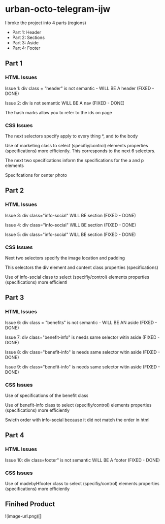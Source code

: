 # urban-octo-telegram-ijw

I broke the project into 4 parts (regions)
  - Part 1: Header 
  - Part 2: Sections
  - Part 3: Aside
  - Part 4: Footer

## Part 1
### HTML Issues

Issue 1: div class = "header" is not semantic - WILL BE A header (FIXED - DONE)

Issue 2: div is not semantic WILL BE A nav (FIXED - DONE)

The hash marks allow you to refer to the ids on page

### CSS Issues


The next selectors specify apply to every thing *, and to the body 

Use of marketing class to select (specifiy/control) elements properties (specifications) more efficiently.
This corresponds to the next 6 selectors.  

The next two specifications inform the specifications for the a and p elements 

Specifcations for center photo 



## Part 2
### HTML Issues

Issue 3: div class="info-social" WILL BE section (FIXED - DONE)

Issue 4: div class="info-social" WILL BE section (FIXED - DONE) 

Issue 5: div class="info-social" WILL BE section (FIXED - DONE) 

### CSS Issues

Next two selectors specify the image location and padding

This selectors the div element and content class properties (specifications)

Use of info-social class to select (specifiy/control) elements properties (specifications) more efficientl


## Part 3
### HTML Issues

Issue 6: div class = "benefits" is not semantic - WILL BE AN aside (FIXED - DONE)

Issue 7: div class="benefit-info" is needs same selector witin aside (FIXED - DONE) 

Issue 8: div class="benefit-info" is needs same selector witin aside (FIXED - DONE) 

Issue 9: div class="benefit-info" is needs same selector witin aside (FIXED - DONE) 

### CSS Issues

Use of specifications of the benefit class

Use of benefit-info class to select (specifiy/control) elements properties (specifications) more efficiently

Swicth order with info-social because it did not match the order in html


## Part 4
### HTML Issues

Issue 10: div class=footer" is not semantic WILL BE A footer (FIXED - DONE)

### CSS Issues

Use of madebyHfooter class to select (specifiy/control) elements properties (specifications) more efficiently



## Finihed Product
!(image-url.png)[]
